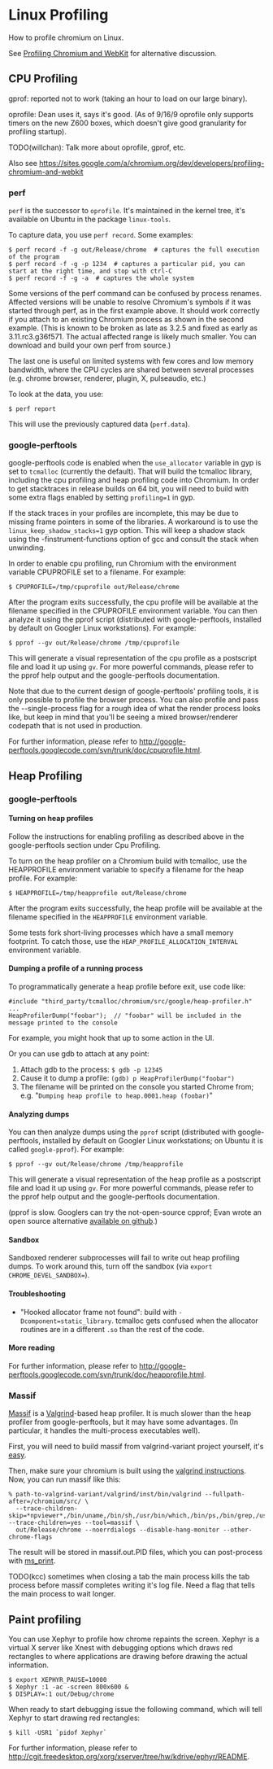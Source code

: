 # Linux Profiling

How to profile chromium on Linux.

See [Profiling Chromium and WebKit](https://sites.google.com/a/chromium.org/dev/developers/profiling-chromium-and-webkit) for alternative discussion.

## CPU Profiling

gprof: reported not to work (taking an hour to load on our large binary).

oprofile: Dean uses it, says it's good. (As of 9/16/9 oprofile only supports timers on the new Z600 boxes, which doesn't give good granularity for profiling startup).

TODO(willchan): Talk more about oprofile, gprof, etc.

Also see https://sites.google.com/a/chromium.org/dev/developers/profiling-chromium-and-webkit

### perf

`perf` is the successor to `oprofile`. It's maintained in the kernel tree, it's available on Ubuntu in the package `linux-tools`.

To capture data, you use `perf record`. Some examples:
```
$ perf record -f -g out/Release/chrome  # captures the full execution of the program
$ perf record -f -g -p 1234  # captures a particular pid, you can start at the right time, and stop with ctrl-C
$ perf record -f -g -a  # captures the whole system
```

Some versions of the perf command can be confused by process renames.  Affected versions will be unable to resolve Chromium's symbols if it was started through perf, as in the first example above.  It should work correctly if you attach to an existing Chromium process as shown in the second example.  (This is known to be broken as late as 3.2.5 and fixed as early as 3.11.rc3.g36f571.  The actual affected range is likely much smaller.  You can download and build your own perf from source.)

The last one is useful on limited systems with few cores and low memory bandwidth, where the CPU cycles are shared between several processes (e.g. chrome browser, renderer, plugin, X, pulseaudio, etc.)

To look at the data, you use:
```
$ perf report
```

This will use the previously captured data (`perf.data`).

### google-perftools

google-perftools code is enabled when the `use_allocator` variable in gyp is set to `tcmalloc` (currently the default).  That will build the tcmalloc library, including the cpu profiling and heap profiling code into Chromium.  In order to get stacktraces in release builds on 64 bit, you will need to build with some extra flags enabled by setting `profiling=1` in gyp.

If the stack traces in your profiles are incomplete, this may be due to missing frame pointers in some of the libraries. A workaround is to use the `linux_keep_shadow_stacks=1` gyp option. This will keep a shadow stack using the -finstrument-functions option of gcc and consult the stack when unwinding.

In order to enable cpu profiling, run Chromium with the environment variable CPUPROFILE set to a filename.  For example:

```
$ CPUPROFILE=/tmp/cpuprofile out/Release/chrome
```

After the program exits successfully, the cpu profile will be available at the filename specified in the CPUPROFILE environment variable.  You can then analyze it using the pprof script (distributed with google-perftools, installed by default on Googler Linux workstations).  For example:

```
$ pprof --gv out/Release/chrome /tmp/cpuprofile
```

This will generate a visual representation of the cpu profile as a postscript file and load it up using `gv`.  For more powerful commands, please refer to the pprof help output and the google-perftools documentation.

Note that due to the current design of google-perftools' profiling tools, it is only possible to profile the browser process.  You can also profile and pass the --single-process flag for a rough idea of what the render process looks like, but keep in mind that you'll be seeing a mixed browser/renderer codepath that is not used in production.

For further information, please refer to http://google-perftools.googlecode.com/svn/trunk/doc/cpuprofile.html.

## Heap Profiling

### google-perftools

#### Turning on heap profiles
Follow the instructions for enabling profiling as described above in the google-perftools section under Cpu Profiling.

To turn on the heap profiler on a Chromium build with tcmalloc, use the HEAPPROFILE environment variable to specify a filename for the heap profile.  For example:

```
$ HEAPPROFILE=/tmp/heapprofile out/Release/chrome
```

After the program exits successfully, the heap profile will be available at the filename specified in the `HEAPPROFILE` environment variable.

Some tests fork short-living processes which have a small memory footprint. To catch those, use the `HEAP_PROFILE_ALLOCATION_INTERVAL` environment variable.

#### Dumping a profile of a running process

To programmatically generate a heap profile before exit, use code like:
```
#include "third_party/tcmalloc/chromium/src/google/heap-profiler.h"
...
HeapProfilerDump("foobar");  // "foobar" will be included in the message printed to the console
```
For example, you might hook that up to some action in the UI.

Or you can use gdb to attach at any point:

  1. Attach gdb to the process: `$ gdb -p 12345`
  1. Cause it to dump a profile: `(gdb) p HeapProfilerDump("foobar")`
  1. The filename will be printed on the console you started Chrome from; e.g. "`Dumping heap profile to heap.0001.heap (foobar)`"


#### Analyzing dumps

You can then analyze dumps using the `pprof` script (distributed with google-perftools, installed by default on Googler Linux workstations; on Ubuntu it is called `google-pprof`).  For example:

```
$ pprof --gv out/Release/chrome /tmp/heapprofile
```

This will generate a visual representation of the heap profile as a postscript file and load it up using `gv`.  For more powerful commands, please refer to the pprof help output and the google-perftools documentation.

(pprof is slow.  Googlers can try the not-open-source cpprof; Evan wrote an open source alternative [available on github](https://github.com/martine/hp).)

#### Sandbox

Sandboxed renderer subprocesses will fail to write out heap profiling dumps.  To work around this, turn off the sandbox (via `export CHROME_DEVEL_SANDBOX=`).

#### Troubleshooting

  * "Hooked allocator frame not found": build with `-Dcomponent=static_library`.  tcmalloc gets confused when the allocator routines are in a different `.so` than the rest of the code.

#### More reading

For further information, please refer to http://google-perftools.googlecode.com/svn/trunk/doc/heapprofile.html.

### Massif
[Massif](http://valgrind.org/docs/manual/mc-manual.html) is a [Valgrind](http://www.chromium.org/developers/how-tos/using-valgrind)-based heap profiler.
It is much slower than the heap profiler from google-perftools, but it may have some advantages. (In particular, it handles the multi-process executables well).

First, you will need to build massif from valgrind-variant project yourself, it's [easy](http://code.google.com/p/valgrind-variant/wiki/HowTo).

Then, make sure your chromium is built using the [valgrind instructions](http://www.chromium.org/developers/how-tos/using-valgrind).
Now, you can run massif like this:

```
% path-to-valgrind-variant/valgrind/inst/bin/valgrind --fullpath-after=/chromium/src/ \
  --trace-children-skip=*npviewer*,/bin/uname,/bin/sh,/usr/bin/which,/bin/ps,/bin/grep,/usr/bin/linux32 --trace-children=yes --tool=massif \
  out/Release/chrome --noerrdialogs --disable-hang-monitor --other-chrome-flags
```

The result will be stored in massif.out.PID files, which you can post-process with [ms\_print](http://valgrind.org/docs/manual/mc-manual.html).

TODO(kcc) sometimes when closing a tab the main process kills the tab process before massif completes writing it's log file. Need a flag that tells the main process to wait longer.

## Paint profiling

You can use Xephyr to profile how chrome repaints the screen. Xephyr is a virtual X server like Xnest with debugging options which draws red rectangles to where applications are drawing before drawing the actual information.

```
$ export XEPHYR_PAUSE=10000
$ Xephyr :1 -ac -screen 800x600 &
$ DISPLAY=:1 out/Debug/chrome
```

When ready to start debugging issue the following command, which will tell Xephyr to start drawing red rectangles:

```
$ kill -USR1 `pidof Xephyr`
```

For further information, please refer to http://cgit.freedesktop.org/xorg/xserver/tree/hw/kdrive/ephyr/README.
